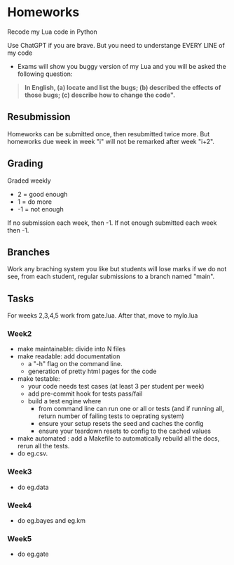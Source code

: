 # Homeworks

Recode my Lua code in Python

Use ChatGPT if you are brave. But you need to understange EVERY LINE of my code
- Exams will show you buggy version of my Lua and you will  be asked the following question:

> **In English, (a) locate and list the bugs; (b) described the effects of those bugs; (c) describe how to change the code".**

## Resubmission

Homeworks can be submitted once, then resubmitted twice more. But homeworks due week in week "i" will not be remarked after week "i+2".  

## Grading
Graded weekly
- 2 = good enough
- 1 = do more
- -1 = not enough

If no submission each week, then -1.  If not enough submitted each week then -1.

## Branches
Work any braching system you like but  students will lose marks if we do not see, from each student,   regular submissions to a branch named "main".


## Tasks

For weeks 2,3,4,5 work from gate.lua. After that, move to mylo.lua

### Week2

- make maintainable: divide into N files
- make readable: add documentation
  - a "-h" flag on the command line.
  - generation of pretty html pages for the code
- make testable:
  -  your code needs test cases (at least 3 per student per week)
  -  add pre-commit hook for tests pass/fail
  -  build a test engine where
     -   from command line can run one or all or tests (and if running all, return number of failing tests to oeprating system)
     -   ensure your setup resets the seed and caches the config
     -   ensure your teardown resets to config to the cached values
- make automated : add a Makefile to automatically rebuild all the docs, rerun all the tests.
- do eg.csv.

### Week3

- do eg.data

### Week4

- do eg.bayes and eg.km

### Week5

- do eg.gate

